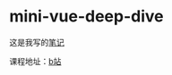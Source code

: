 # mini-vue-deep-dive

这是我写的[笔记](https://wiidede.github.io/deep-dive-with-evan-you-note/)

课程地址：[b站](https://www.bilibili.com/video/BV1rC4y187Vw)

